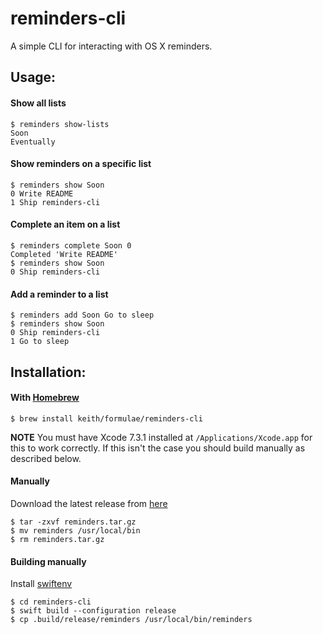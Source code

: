 # reminders-cli

A simple CLI for interacting with OS X reminders.

## Usage:

#### Show all lists

```
$ reminders show-lists
Soon
Eventually
```

#### Show reminders on a specific list

```
$ reminders show Soon
0 Write README
1 Ship reminders-cli
```

#### Complete an item on a list

```
$ reminders complete Soon 0
Completed 'Write README'
$ reminders show Soon
0 Ship reminders-cli
```

#### Add a reminder to a list

```
$ reminders add Soon Go to sleep
$ reminders show Soon
0 Ship reminders-cli
1 Go to sleep
```

## Installation:

#### With [Homebrew](http://brew.sh/)

```
$ brew install keith/formulae/reminders-cli
```

**NOTE** You must have Xcode 7.3.1 installed at
`/Applications/Xcode.app` for this to work correctly. If this isn't the
case you should build manually as described below.

#### Manually

Download the latest release from
[here](https://github.com/keith/reminders-cli/releases)

```
$ tar -zxvf reminders.tar.gz
$ mv reminders /usr/local/bin
$ rm reminders.tar.gz
```

#### Building manually

Install [swiftenv](https://github.com/kylef/swiftenv/)

```
$ cd reminders-cli
$ swift build --configuration release
$ cp .build/release/reminders /usr/local/bin/reminders
```
